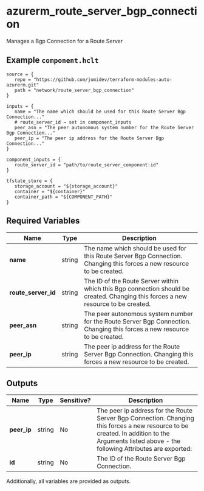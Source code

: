 # azurerm_route_server_bgp_connection

Manages a Bgp Connection for a Route Server

## Example `component.hclt`

```hcl
source = {
   repo = "https://github.com/jumidev/terraform-modules-auto-azurerm.git"   
   path = "network/route_server_bgp_connection"   
}

inputs = {
   name = "The name which should be used for this Route Server Bgp Connection..."   
   # route_server_id → set in component_inputs
   peer_asn = "The peer autonomous system number for the Route Server Bgp Connection..."   
   peer_ip = "The peer ip address for the Route Server Bgp Connection..."   
}

component_inputs = {
   route_server_id = "path/to/route_server_component:id"   
}

tfstate_store = {
   storage_account = "${storage_account}"   
   container = "${container}"   
   container_path = "${COMPONENT_PATH}"   
}

```

## Required Variables

| Name | Type |  Description |
| ---- | --------- |  ----------- |
| **name** | string |  The name which should be used for this Route Server Bgp Connection. Changing this forces a new resource to be created. | 
| **route_server_id** | string |  The ID of the Route Server within which this Bgp connection should be created. Changing this forces a new resource to be created. | 
| **peer_asn** | string |  The peer autonomous system number for the Route Server Bgp Connection. Changing this forces a new resource to be created. | 
| **peer_ip** | string |  The peer ip address for the Route Server Bgp Connection. Changing this forces a new resource to be created. | 



## Outputs

| Name | Type | Sensitive? | Description |
| ---- | ---- | --------- | --------- |
| **peer_ip** | string | No  | The peer ip address for the Route Server Bgp Connection. Changing this forces a new resource to be created. In addition to the Arguments listed above - the following Attributes are exported: | 
| **id** | string | No  | The ID of the Route Server Bgp Connection. | 

Additionally, all variables are provided as outputs.
